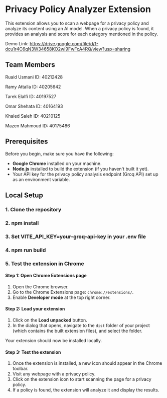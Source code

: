 # Privacy Policy Analyzer Extension

This extension allows you to scan a webpage for a privacy policy and analyze its content using an AI model. When a privacy policy is found, it provides an analysis and score for each category mentioned in the policy.

Demo Link: https://drive.google.com/file/d/1-dcu1r4C6qN3W34658KO2wI9FwFcA4RQ/view?usp=sharing

## Team Members

Ruaid Usmani ID: 40212428 

Ramy Attalla ID: 40205642 

Tarek Elalfi ID: 40197527 

Omar Shehata ID: 40164193 

Khaled Saleh ID: 40210125 

Mazen Mahmoud ID: 40175486 


## Prerequisites

Before you begin, make sure you have the following:

- **Google Chrome** installed on your machine.
- **Node.js** installed to build the extension (if you haven't built it yet).
- Your API key for the privacy policy analysis endpoint (Groq API) set up as an environment variable.

## Local Setup

### 1. Clone the repository

### 2. npm install

### 3. Set VITE_API_KEY=your-groq-api-key in your .env file

### 4. npm run build

### 5. Test the extension in Chrome

#### Step 1: Open Chrome Extensions page

1. Open the Chrome browser.
2. Go to the Chrome Extensions page: `chrome://extensions/`.
3. Enable **Developer mode** at the top right corner.

#### Step 2: Load your extension

1. Click on the **Load unpacked** button.
2. In the dialog that opens, navigate to the `dist` folder of your project (which contains the built extension files), and select the folder.

Your extension should now be installed locally.

#### Step 3: Test the extension

1. Once the extension is installed, a new icon should appear in the Chrome toolbar.
2. Visit any webpage with a privacy policy.
3. Click on the extension icon to start scanning the page for a privacy policy.
4. If a policy is found, the extension will analyze it and display the results.
